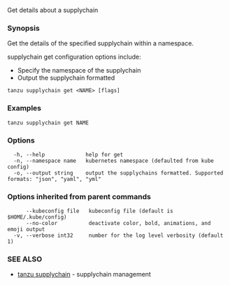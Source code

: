 Get details about a supplychain

### Synopsis

Get the details of the specified supplychain within a namespace.

supplychain get configuration options include:
- Specify the namespace of the supplychain
- Output the supplychain formatted

```
tanzu supplychain get <NAME> [flags]
```

### Examples

```
tanzu supplychain get NAME
```

### Options

```
  -h, --help             help for get
  -n, --namespace name   kubernetes namespace (defaulted from kube config)
  -o, --output string    output the supplychains formatted. Supported formats: "json", "yaml", "yml"
```

### Options inherited from parent commands

```
      --kubeconfig file   kubeconfig file (default is $HOME/.kube/config)
      --no-color          deactivate color, bold, animations, and emoji output
  -v, --verbose int32     number for the log level verbosity (default 1)
```

### SEE ALSO

* [tanzu supplychain](tanzu_supplychain.md)	 - supplychain management

